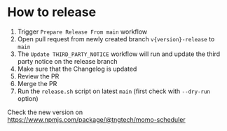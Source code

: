 # How to release

1. Trigger `Prepare Release From main` workflow
2. Open pull request from newly created branch `v{version}-release` to `main`
3. The `Update THIRD_PARTY_NOTICE` workflow will run and update the third party notice on the release branch
4. Make sure that the Changelog is updated
5. Review the PR
6. Merge the PR
7. Run the `release.sh` script on latest `main` (first check with `--dry-run` option)

Check the new version on https://www.npmjs.com/package/@tngtech/momo-scheduler
